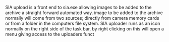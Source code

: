 SIA upload is a front end to sia.exe allowing images to be added to the archive a straight forward automated way. image to be added to the archive normally will come from two sources; directly from camera memory cards or from a folder in the computers file system.
SIA uploader runs as an icon normally on the right side of the task bar, by right clicking on this will open a menu giving access to the uploaders funct 
